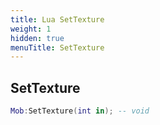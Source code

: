 ```yaml
---
title: Lua SetTexture
weight: 1
hidden: true
menuTitle: SetTexture
---
```

## SetTexture
```lua
Mob:SetTexture(int in); -- void
```